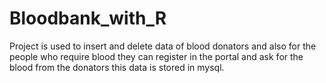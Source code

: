# Bloodbank_with_R
Project is used to insert and delete data of blood donators and also for the people who require blood they can register in the portal and ask for the blood from the donators this data is stored in mysql. 
